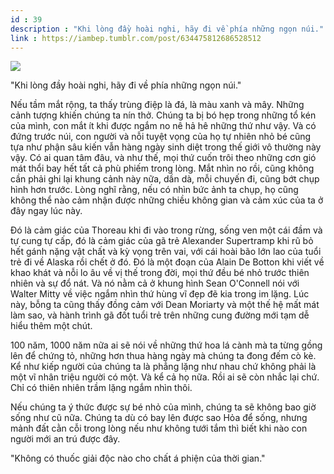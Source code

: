 ```yaml
---
id : 39
description : "Khi lòng đầy hoài nghi, hãy đi về phía những ngọn núi."
link : https://iambep.tumblr.com/post/634475812686528512
---
```


![](https://64.media.tumblr.com/cea8ecd0979bbfe2e85d86d69c625a1a/54b8b861164059d7-33/s1280x1920/e2db15e6d87809860e0adc9f91767cf8629e4e3d.jpg)

"Khi lòng đầy hoài nghi, hãy đi về phía những ngọn núi."

Nếu tầm mắt rộng, ta thấy trùng điệp là đá, là màu xanh và mây. Những cảnh
tượng khiến chúng ta nín thở. Chúng ta bị bó hẹp trong những tổ kén của
mình, con mắt ít khi được ngắm no nê hả hê những thứ như vậy. Và có đứng
trước núi, con người và nỗi tuyệt vọng của họ tự nhiên nhỏ bé cũng tựa như
phận sâu kiến vẫn hàng ngày sinh diệt trong thế giới vô thường này vậy.
Có ai quan tâm đâu, và như thế, mọi thứ cuốn trôi theo những cơn gió mát
thổi bay hết tất cả phù phiếm trong lòng. Mắt nhìn no rồi, cũng không cần
phải ghi lại khung cảnh này nữa, dần dà, mỗi chuyến đi, cũng bớt chụp hình
hơn trước. Lòng nghĩ rằng, nếu có nhìn bức ảnh ta chụp, họ cũng không thể
nào cảm nhận được những chiều không gian và cảm xúc của ta ở đây ngay lúc
này.

Đó là cảm giác của Thoreau khi đi vào trong rừng, sống ven một cái đầm và
tự cung tự cấp, đó là cảm giác của gã trẻ Alexander Supertramp khi rũ bỏ
hết gánh nặng vật chất và kỳ vọng trên vai, với cái hoài bão lớn lao của
tuổi trẻ đi về Alaska rồi chết ở đó. Đó là một đoạn của Alain De Botton
khi viết về khao khát và nỗi lo âu về vị thế trong đời, mọi thứ đều bé nhỏ
trước thiên nhiên và sự đổ nát. Và nó nằm cả ở khung hình Sean O'Connell
nói với Walter Mitty về việc ngắm nhìn thứ hùng vĩ đẹp đẽ kia trong im lặng.
Lúc này, bỗng ta cũng thấy đồng cảm với Dean Moriarty và một thế hệ mất
mát làm sao, và hành trình gã đốt tuổi trẻ trên những cung đường mới tạm
dễ hiểu thêm một chút.

100 năm, 1000 năm nữa ai sẽ nói về những thứ hoa lá cành mà ta từng gồng
lên để chứng tỏ, những hơn thua hàng ngày mà chúng ta đong đếm cò kè. Kể
như kiếp người của chúng ta là phẳng lặng như nhau chứ không phải là một
vĩ nhân triệu người có một. Và kể cả họ nữa. Rồi ai sẽ còn nhắc lại chứ.
Chỉ có thiên nhiên trầm lặng ngắm nhìn thôi.

Nếu chúng ta ý thức được sự bé nhỏ của mình, chúng ta sẽ không bao giờ sống
như cũ nữa. Chúng ta dù có bay lên được sao Hỏa để sống, nhưng mảnh đất
cằn cỗi trong lòng nếu như không tưới tắm thì biết khi nào con người mới
an trú được đây.

"Không có thuốc giải độc nào cho chất á phiện của thời gian."